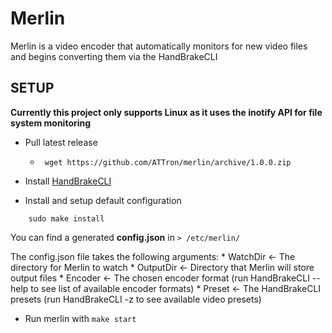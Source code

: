 # Merlin
Merlin is a video encoder that automatically monitors for new video files and begins converting them via the HandBrakeCLI

## SETUP
**Currently this project only supports Linux as it uses the inotify API for file system monitoring**

* Pull latest release
    * ``` wget https://github.com/ATTron/merlin/archive/1.0.0.zip```

* Install [HandBrakeCLI](https://handbrake.fr/downloads.php)

* Install and setup default configuration
```
    sudo make install
```

You can find a generated **config.json** in ``` > /etc/merlin/ ```

The config.json file takes the following arguments:
    * WatchDir  <- The directory for Merlin to watch
    * OutputDir <- Directory that Merlin will store output files
    * Encoder   <- The chosen encoder format (run HandBrakeCLI --help to see list of available encoder formats)
    * Preset    <- The HandBrakeCLI presets (run HandBrakeCLI -z to see available video presets)

* Run merlin with ``` make start ```

